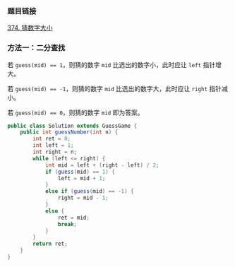 ### 题目链接
[374. 猜数字大小](https://leetcode.cn/problems/guess-number-higher-or-lower)

### 方法一：二分查找
若 `guess(mid) == 1`，则猜的数字 `mid` 比选出的数字小，此时应让 `left` 指针增大。

若 `guess(mid) == -1`，则猜的数字 `mid` 比选出的数字大，此时应让 `right` 指针减小。

若 `guess(mid) == 0`，则猜的数字 `mid` 即为答案。

```Java
public class Solution extends GuessGame {
    public int guessNumber(int n) {
        int ret = 0;
        int left = 1;
        int right = n;
        while (left <= right) {
            int mid = left + (right - left) / 2;
            if (guess(mid) == 1) {
                left = mid + 1;
            }
            else if (guess(mid) == -1) {
                right = mid - 1;
            }
            else {
                ret = mid;
                break;
            }
        }
        return ret;
    }
}
```